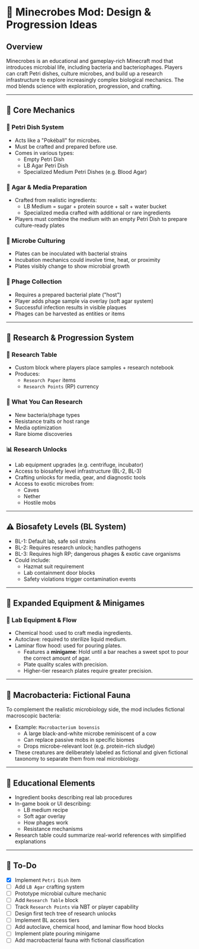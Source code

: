 # 🧫 Minecrobes Mod: Design & Progression Ideas

## Overview
Minecrobes is an educational and gameplay-rich Minecraft mod that introduces microbial life, including bacteria and bacteriophages. Players can craft Petri dishes, culture microbes, and build up a research infrastructure to explore increasingly complex biological mechanics. The mod blends science with exploration, progression, and crafting.

---

## 💜 Core Mechanics

### 💪 Petri Dish System
- Acts like a "Pokéball" for microbes.
- Must be crafted and prepared before use.
- Comes in various types:
  - Empty Petri Dish
  - LB Agar Petri Dish
  - Specialized Medium Petri Dishes (e.g. Blood Agar)

### 🍳 Agar & Media Preparation
- Crafted from realistic ingredients:
  - LB Medium = sugar + protein source + salt + water bucket
  - Specialized media crafted with additional or rare ingredients
- Players must combine the medium with an empty Petri Dish to prepare culture-ready plates

### 🧬 Microbe Culturing
- Plates can be inoculated with bacterial strains
- Incubation mechanics could involve time, heat, or proximity
- Plates visibly change to show microbial growth

### 🦠 Phage Collection
- Requires a prepared bacterial plate ("host")
- Player adds phage sample via overlay (soft agar system)
- Successful infection results in visible plaques
- Phages can be harvested as entities or items

---

## 🔬 Research & Progression System

### 🔢 Research Table
- Custom block where players place samples + research notebook
- Produces:
  - `Research Paper` items
  - `Research Points` (RP) currency

### 🌈 What You Can Research
- New bacteria/phage types
- Resistance traits or host range
- Media optimization
- Rare biome discoveries

### 📊 Research Unlocks
- Lab equipment upgrades (e.g. centrifuge, incubator)
- Access to biosafety level infrastructure (BL-2, BL-3)
- Crafting unlocks for media, gear, and diagnostic tools
- Access to exotic microbes from:
  - Caves
  - Nether
  - Hostile mobs

---

## ⚠️ Biosafety Levels (BL System)
- BL-1: Default lab, safe soil strains
- BL-2: Requires research unlock; handles pathogens
- BL-3: Requires high RP; dangerous phages & exotic cave organisms
- Could include:
  - Hazmat suit requirement
  - Lab containment door blocks
  - Safety violations trigger contamination events

---

## 🧠 Expanded Equipment & Minigames

### 🧪 Lab Equipment & Flow
- Chemical hood: used to craft media ingredients.
- Autoclave: required to sterilize liquid medium.
- Laminar flow hood: used for pouring plates.
  - Features a **minigame**: Hold until a bar reaches a sweet spot to pour the correct amount of agar.
  - Plate quality scales with precision.
  - Higher-tier research plates require greater precision.

---

## 🐄 Macrobacteria: Fictional Fauna
To complement the realistic microbiology side, the mod includes fictional macroscopic bacteria:
- Example: `Macrobacterium bovensis`
  - A large black-and-white microbe reminiscent of a cow
  - Can replace passive mobs in specific biomes
  - Drops microbe-relevant loot (e.g. protein-rich sludge)
- These creatures are deliberately labeled as fictional and given fictional taxonomy to separate them from real microbiology.

---

## 📘 Educational Elements
- Ingredient books describing real lab procedures
- In-game book or UI describing:
  - LB medium recipe
  - Soft agar overlay
  - How phages work
  - Resistance mechanisms
- Research table could summarize real-world references with simplified explanations

---

## 🔖 To-Do
- [X] Implement `Petri Dish` item
- [ ] Add `LB Agar` crafting system
- [ ] Prototype microbial culture mechanic
- [ ] Add `Research Table` block
- [ ] Track `Research Points` via NBT or player capability
- [ ] Design first tech tree of research unlocks
- [ ] Implement BL access tiers
- [ ] Add autoclave, chemical hood, and laminar flow hood blocks
- [ ] Implement plate pouring minigame
- [ ] Add macrobacterial fauna with fictional classification
